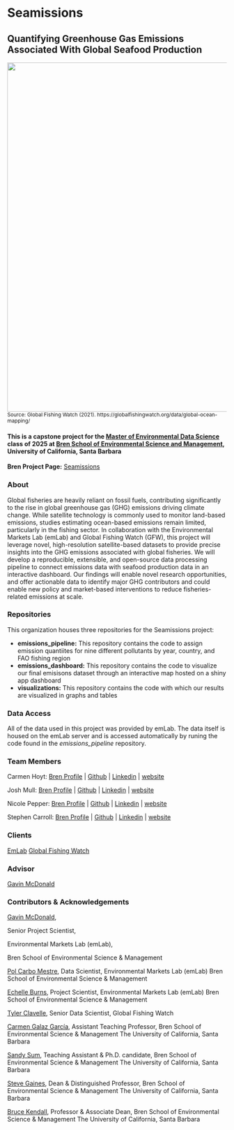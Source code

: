# Seamissions
## Quantifying Greenhouse Gas Emissions Associated With Global Seafood Production

<img src="https://globalfishingwatch.org/wp-content/uploads/global_ocean_mapping_2017_2021_banner-1.webp" width="800"/>

<sub>
Source: Global Fishing Watch (2021). https://globalfishingwatch.org/data/global-ocean-mapping/
</sub>

#### This is a capstone project for the [Master of Environmental Data Science](https://bren.ucsb.edu/masters-programs/master-environmental-data-science) class of 2025 at [Bren School of Environmental Science and Management](https://bren.ucsb.edu/), University of California, Santa Barbara

**Bren Project Page:** [Seamissions](https://bren.ucsb.edu/projects/quantifying-greenhouse-gas-emissions-associated-global-seafood-production)

### About
Global fisheries are heavily reliant on fossil fuels, contributing significantly to the rise in global greenhouse gas (GHG) emissions driving climate change. While satellite technology is commonly used to monitor land-based emissions, studies estimating ocean-based emissions remain limited, particularly in the fishing sector. In collaboration with the Environmental Markets Lab (emLab) and Global Fishing Watch (GFW), this project will leverage novel, high-resolution satellite-based datasets to provide precise insights into the GHG emissions associated with global fisheries. We will develop a reproducible, extensible, and open-source data processing pipeline to connect emissions data with seafood production data in an interactive dashboard. Our findings will enable novel research opportunities, and offer actionable data to identify major GHG contributors and could enable new policy and market-based interventions to reduce fisheries-related emissions at scale.

### Repositories
This organization houses three repositories for the Seamissions project:
 - **emissions_pipeline:** This repository contains the code to assign emission quantiites for nine different pollutants by year, country, and FAO fishing region
 - **emissions_dashboard:** This repository contains the code to visualize our final emisisons dataset through an interactive map hosted on a shiny app dashboard
 - **visualizations:** This repository contains the code with which our results are visualized in graphs and tables

### Data Access

All of the data used in this project was provided by emLab. The data itself is housed on the emLab server and is accessed automatically by runing the code found in the *emissions_pipeline* repository.

### Team Members
Carmen Hoyt: [Bren Profile](https://bren.ucsb.edu/people/carmen-hoyt) | [Github](https://github.com/orgs/Seamissions/people/ceh58) | [Linkedin](https://www.linkedin.com/in/carmen-hoyt-952272153/) | [website](https://ceh58.github.io/)

Josh Mull: [Bren Profile](https://bren.ucsb.edu/people/joshua-mull) | [Github](https://github.com/orgs/Seamissions/people/llumj) | [Linkedin](https://www.linkedin.com/in/joshua-mull-046a7832b/) | [website](https://llumj.github.io/)

Nicole Pepper: [Bren Profile](https://bren.ucsb.edu/people/nicole-pepper) | [Github](https://github.com/orgs/Seamissions/people/nicolelpepper) | [Linkedin](https://www.linkedin.com/in/nicole-pepper/) | [website](https://nicolelpepper.github.io/)

Stephen Carroll: [Bren Profile](https://bren.ucsb.edu/people/stephen-carroll) | [Github](https://github.com/orgs/Seamissions/people/stephenccodes) | [Linkedin](https://www.linkedin.com/in/stephen-carroll-754b5191/) | [website](https://stephenccodes.github.io/)

### Clients
[EmLab](https://github.com/emlab-ucsb)
[Global Fishing Watch](https://globalfishingwatch.org/)

### Advisor
[Gavin McDonald](https://github.com/gmcdonald-sfg)

### Contributors & Acknowledgements 
[Gavin McDonald](https://emlab.ucsb.edu/about/our-team/gavin-mcdonald), 

Senior Project Scientist, 

Environmental Markets Lab (emLab), 

Bren School of Environmental Science & Management

[Pol Carbo Mestre](https://emlab.ucsb.edu/about/our-team/pol-carbo-mestre), Data Scientist, 
Environmental Markets Lab (emLab)
Bren School of Environmental Science & Management

[Echelle Burns](https://emlab.ucsb.edu/about/our-team/echelle-burns), Project Scientist, 
Environmental Markets Lab (emLab)
Bren School of Environmental Science & Management

[Tyler Clavelle](https://globalfishingwatch.org/tyler-clavelle/), Senior Data Scientist, 
Global Fishing Watch

[Carmen Galaz García](https://bren.ucsb.edu/people/carmen-galaz-garcia-0), Assistant Teaching Professor, 
Bren School of Environmental Science & Management
The University of California, Santa Barbara

[Sandy Sum](https://bren.ucsb.edu/people/sandy-sum), Teaching Assistant & Ph.D. candidate,
Bren School of Environmental Science & Management
The University of California, Santa Barbara

[Steve Gaines](https://bren.ucsb.edu/people/steve-gaines), Dean & Distinguished Professor,
Bren School of Environmental Science & Management
The University of California, Santa Barbara

[Bruce Kendall](https://bren.ucsb.edu/people/bruce-kendall), Professor & Associate Dean, 
Bren School of Environmental Science & Management
The University of California, Santa Barbara

